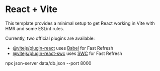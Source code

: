 # React + Vite

This template provides a minimal setup to get React working in Vite with HMR and some ESLint rules.

Currently, two official plugins are available:

-    [@vitejs/plugin-react](https://github.com/vitejs/vite-plugin-react/blob/main/packages/plugin-react/README.md) uses [Babel](https://babeljs.io/) for Fast Refresh
-    [@vitejs/plugin-react-swc](https://github.com/vitejs/vite-plugin-react-swc) uses [SWC](https://swc.rs/) for Fast Refresh

<!-- menjalankan json server pada port 8000 -->

npx json-server data/db.json --port 8000
